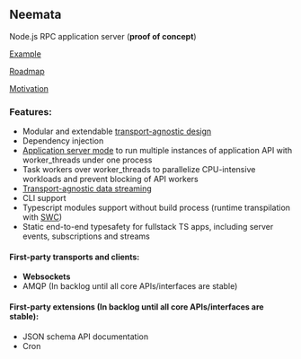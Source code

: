 ## Neemata
Node.js RPC application server (**proof of concept**)

[Example](https://github.com/denis-ilchishin/neemata-starter)

[Roadmap](https://github.com/denis-ilchishin/neemata/issues/49)

[Motivation](https://github.com/denis-ilchishin/neemata/discussions/76)

### Features:

- Modular and extendable [transport-agnostic design](https://github.com/denis-ilchishin/neemata/issues/55)
- Dependency injection
- [Application server mode](https://github.com/denis-ilchishin/neemata/pull/41) to run multiple instances of application API with worker_threads under one process
- Task workers over worker_threads to parallelize CPU-intensive workloads and prevent blocking of API workers 
- [Transport-agnostic data streaming](https://github.com/denis-ilchishin/neemata/issues/56)
- CLI support
- Typescript modules support without build process (runtime transpilation with [SWC](https://github.com/swc-project/swc))
- Static end-to-end typesafety for fullstack TS apps, including server events, subscriptions and streams

#### First-party transports and clients:
- **Websockets** 
- AMQP (In backlog until all core APIs/interfaces are stable)

#### First-party extensions (In backlog until all core APIs/interfaces are stable):
- JSON schema API documentation
- Cron
